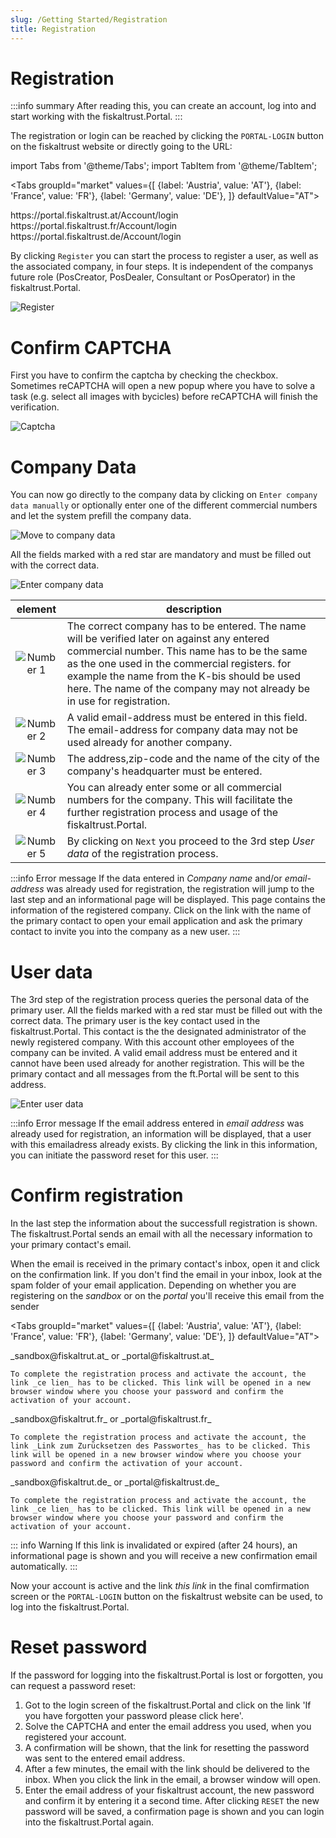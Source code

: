 ```yaml
---
slug: /Getting Started/Registration
title: Registration
---
```

# Registration

:::info summary
After reading this, you can create an account, log into and start working with the fiskaltrust.Portal.
:::

The registration or login can be reached by clicking the `PORTAL-LOGIN` button on the fiskaltrust website or directly going to the URL:

import Tabs from '@theme/Tabs';
import TabItem from '@theme/TabItem';

<Tabs groupId="market"
  values={[
    {label: 'Austria', value: 'AT'},
    {label: 'France', value: 'FR'},
    {label: 'Germany', value: 'DE'},
  ]}
  defaultValue="AT">

  <TabItem value="AT">
    https://portal.fiskaltrust.at/Account/login
  </TabItem>

  <TabItem value="FR">
    https://portal.fiskaltrust.fr/Account/login
  </TabItem>

  <TabItem value="DE">
    https://portal.fiskaltrust.de/Account/login
  </TabItem>

By clicking `Register` you can start the process to register a user, as well as the associated company, in four steps. It is independent of the companys future role (PosCreator, PosDealer, Consultant or PosOperator) in the fiskaltrust.Portal. 

![Register](images/register.gif "Registration" )


# Confirm CAPTCHA

First you have to confirm the captcha by checking the checkbox. Sometimes reCAPTCHA will open a new popup where you have to solve a task (e.g. select all images with bycicles) before reCAPTCHA will finish the verification.

![Captcha](images/captcha.gif "Captcha" )

# Company Data

You can now go directly to the company data by clicking on `Enter company data manually` or optionally enter one of the different commercial numbers and let the system prefill the company data.

![Move to company data](images/company_data_1.png "Move to company data" )


All the fields marked with a red star are mandatory and must be filled out with the correct data.

![Enter company data](images/company_data_2.png)

| element | description                                                                                                                |
|:----------------------:|-------------------------------------------------------------------------------------------------------------------------------------|
|![Number 1](../images/Numbers/circle-1o.png) |The correct company has to be entered. The name will be verified later on against any entered commercial number. This name has to be the same as the one used in the commercial registers. for example the name from the K-bis should be used here. The name of the company may not already be in use for registration.  |
|![Number 2](../images/Numbers/circle-2o.png) |A valid email-address must be entered in this field. The email-address for company data may not be used already for another company. |
|![Number 3](../images/Numbers/circle-3o.png) |The address,zip-code and the name of the city of the company's headquarter must be entered.  |
|![Number 4](../images/Numbers/circle-4o.png) |You can already enter some or all commercial numbers for the company. This will facilitate the further registration process and usage of the fiskaltrust.Portal. |
|![Number 5](../images/Numbers/circle-5o.png) |By clicking on `Next` you proceed to the 3rd step _User data_ of the registration process. |

:::info  Error message
If the data entered in _Company name_ and/or _email-address_ was already used for registration, the registration will jump to the last step and an informational page will be displayed.
This page contains the information of the registered company. Click on the link with the name of the primary contact to open your email application and ask the primary contact to invite you into the company as a new user.
:::

# User data

The 3rd step of the registration process queries the personal data of the primary user. All the fields marked with a red star must be filled out with the correct data. The primary user is the key contact used in the fiskaltrust.Portal.
This contact is the the designated administrator of the newly registered company. With this account other employees of the company can be invited. 
A valid email address must be entered and it cannot have been used already for another registration. This will be the primary contact and all messages from the ft.Portal will be sent to this address.

![Enter user data](images/user_data.png)



:::info  Error message
If the email address entered in _email address_ was already used for registration, an information will be displayed, that a user with this emailadress already exists. By clicking the link in this information, you can initiate the password reset for this user.
:::

# Confirm registration

In the last step the information about the successfull registration is shown. The fiskaltrust.Portal sends an email with all the necessary information to your primary contact's email.

When the email is received in the primary contact's inbox, open it and click on the confirmation link. If you don't find the email in your inbox, look at the spam folder of your email application. 
Depending on whether you are registering on the _sandbox_ or on the _portal_ you'll receive this email from the sender 

<Tabs groupId="market"
  values={[
    {label: 'Austria', value: 'AT'},
    {label: 'France', value: 'FR'},
    {label: 'Germany', value: 'DE'},
  ]}
  defaultValue="AT">

  <TabItem value="AT">
    _sandbox@fiskaltrut.at_ or _portal@fiskaltrust.at_

    To complete the registration process and activate the account, the link _ce lien_ has to be clicked. This link will be opened in a new browser window where you choose your password and confirm the activation of your account.
  </TabItem>

  <TabItem value="FR">
    _sandbox@fiskaltrut.fr_ or _portal@fiskaltrust.fr_

    To complete the registration process and activate the account, the link _Link zum Zurücksetzen des Passwortes_ has to be clicked. This link will be opened in a new browser window where you choose your password and confirm the activation of your account.
  </TabItem>

  <TabItem value="DE">
    _sandbox@fiskaltrut.de_ or _portal@fiskaltrust.de_

    To complete the registration process and activate the account, the link _ce lien_ has to be clicked. This link will be opened in a new browser window where you choose your password and confirm the activation of your account.
  </TabItem>


::: info Warning
If this link is invalidated or expired (after 24 hours), an informational page is shown and you will receive a new confirmation email automatically.
:::

Now your account is active and the link  _this link_ in the final comfirmation screen or the `PORTAL-LOGIN` button on the fiskaltrust website can be used, to log into the fiskaltrust.Portal.


# Reset password<a name="reset-password"></a>

If the password for logging into the fiskaltrust.Portal is lost or forgotten, you can request a password reset:

1. Got to the login screen of the fiskaltrust.Portal and click on the link 'If you have forgotten your password please click here'.
2. Solve the CAPTCHA and enter the email address you used, when you registered your account.
3. A confirmation will be shown, that the link for resetting the password was sent to the entered email address.
4. After a few minutes, the email with the link should be delivered to the inbox. When you click the link in the email, a browser window will open. 
5. Enter the email address of your fiskaltrust account, the new password and confirm it by entering it a second time. After clicking `RESET` the new password will be saved, a confirmation page is shown and you can login into the fiskaltrust.Portal again.
